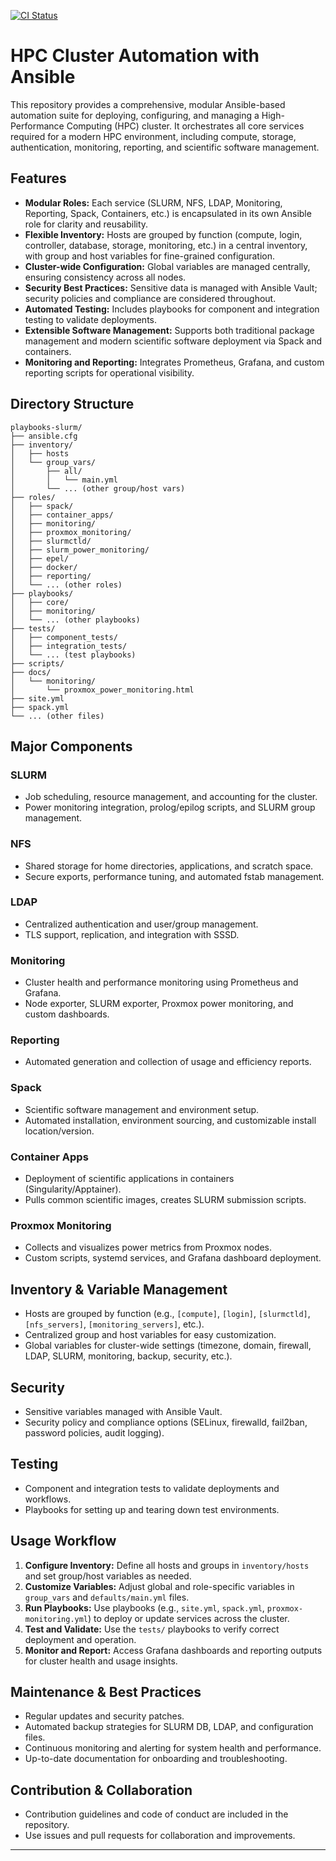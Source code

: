[![CI Status](https://img.shields.io/github/actions/workflow/status/psantana5/playbooks-slurm/ci.yml?label=CI&style=flat-square)](https://github.com/psantana5/playbooks-slurm/actions/workflows/ci.yml)

# HPC Cluster Automation with Ansible

This repository provides a comprehensive, modular Ansible-based automation suite for deploying, configuring, and managing a High-Performance Computing (HPC) cluster. It orchestrates all core services required for a modern HPC environment, including compute, storage, authentication, monitoring, reporting, and scientific software management.

## Features

- **Modular Roles:** Each service (SLURM, NFS, LDAP, Monitoring, Reporting, Spack, Containers, etc.) is encapsulated in its own Ansible role for clarity and reusability.
- **Flexible Inventory:** Hosts are grouped by function (compute, login, controller, database, storage, monitoring, etc.) in a central inventory, with group and host variables for fine-grained configuration.
- **Cluster-wide Configuration:** Global variables are managed centrally, ensuring consistency across all nodes.
- **Security Best Practices:** Sensitive data is managed with Ansible Vault; security policies and compliance are considered throughout.
- **Automated Testing:** Includes playbooks for component and integration testing to validate deployments.
- **Extensible Software Management:** Supports both traditional package management and modern scientific software deployment via Spack and containers.
- **Monitoring and Reporting:** Integrates Prometheus, Grafana, and custom reporting scripts for operational visibility.

## Directory Structure
```
playbooks-slurm/
├── ansible.cfg
├── inventory/
│   ├── hosts
│   └── group_vars/
│       ├── all/
│       │   └── main.yml
│       └── ... (other group/host vars)
├── roles/
│   ├── spack/
│   ├── container_apps/
│   ├── monitoring/
│   ├── proxmox_monitoring/
│   ├── slurmctld/
│   ├── slurm_power_monitoring/
│   ├── epel/
│   ├── docker/
│   ├── reporting/
│   └── ... (other roles)
├── playbooks/
│   ├── core/
│   ├── monitoring/
│   └── ... (other playbooks)
├── tests/
│   ├── component_tests/
│   ├── integration_tests/
│   └── ... (test playbooks)
├── scripts/
├── docs/
│   └── monitoring/
│       └── proxmox_power_monitoring.html
├── site.yml
├── spack.yml
└── ... (other files)
```
## Major Components

### SLURM
- Job scheduling, resource management, and accounting for the cluster.
- Power monitoring integration, prolog/epilog scripts, and SLURM group management.

### NFS
- Shared storage for home directories, applications, and scratch space.
- Secure exports, performance tuning, and automated fstab management.

### LDAP
- Centralized authentication and user/group management.
- TLS support, replication, and integration with SSSD.

### Monitoring
- Cluster health and performance monitoring using Prometheus and Grafana.
- Node exporter, SLURM exporter, Proxmox power monitoring, and custom dashboards.

### Reporting
- Automated generation and collection of usage and efficiency reports.

### Spack
- Scientific software management and environment setup.
- Automated installation, environment sourcing, and customizable install location/version.

### Container Apps
- Deployment of scientific applications in containers (Singularity/Apptainer).
- Pulls common scientific images, creates SLURM submission scripts.

### Proxmox Monitoring
- Collects and visualizes power metrics from Proxmox nodes.
- Custom scripts, systemd services, and Grafana dashboard deployment.

## Inventory & Variable Management

- Hosts are grouped by function (e.g., `[compute]`, `[login]`, `[slurmctld]`, `[nfs_servers]`, `[monitoring_servers]`, etc.).
- Centralized group and host variables for easy customization.
- Global variables for cluster-wide settings (timezone, domain, firewall, LDAP, SLURM, monitoring, backup, security, etc.).

## Security

- Sensitive variables managed with Ansible Vault.
- Security policy and compliance options (SELinux, firewalld, fail2ban, password policies, audit logging).

## Testing

- Component and integration tests to validate deployments and workflows.
- Playbooks for setting up and tearing down test environments.

## Usage Workflow

1. **Configure Inventory:** Define all hosts and groups in `inventory/hosts` and set group/host variables as needed.
2. **Customize Variables:** Adjust global and role-specific variables in `group_vars` and `defaults/main.yml` files.
3. **Run Playbooks:** Use playbooks (e.g., `site.yml`, `spack.yml`, `proxmox-monitoring.yml`) to deploy or update services across the cluster.
4. **Test and Validate:** Use the `tests/` playbooks to verify correct deployment and operation.
5. **Monitor and Report:** Access Grafana dashboards and reporting outputs for cluster health and usage insights.

## Maintenance & Best Practices

- Regular updates and security patches.
- Automated backup strategies for SLURM DB, LDAP, and configuration files.
- Continuous monitoring and alerting for system health and performance.
- Up-to-date documentation for onboarding and troubleshooting.

## Contribution & Collaboration

- Contribution guidelines and code of conduct are included in the repository.
- Use issues and pull requests for collaboration and improvements.

---

